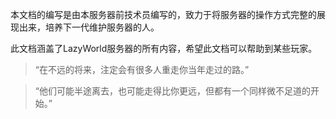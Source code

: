 本文档的编写是由本服务器前技术员编写的，致力于将服务器的操作方式完整的展现出来，培养下一代维护服务器的人。

此文档涵盖了LazyWorld服务器的所有内容，希望此文档可以帮助到某些玩家。

> “在不远的将来，注定会有很多人重走你当年走过的路。”

> “他们可能半途离去，也可能走得比你更远，但都有一个同样微不足道的开始。”

<audio url="assets/music/1.m4a"></audio>